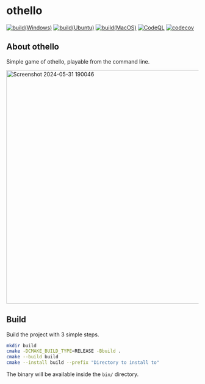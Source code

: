 # othello

[![build(Windows)](https://github.com/YTokumaru/othello/actions/workflows/build-windows.yml/badge.svg)](https://github.com/YTokumaru/othello/actions/workflows/build-windows.yml)
[![build(Ubuntu)](https://github.com/YTokumaru/othello/actions/workflows/build-ubuntu.yml/badge.svg)](https://github.com/YTokumaru/othello/actions/workflows/build-ubuntu.yml)
[![build(MacOS)](https://github.com/YTokumaru/othello/actions/workflows/build-macos.yml/badge.svg)](https://github.com/YTokumaru/othello/actions/workflows/build-macos.yml)
[![CodeQL](https://github.com/YTokumaru/othello/actions/workflows/codeql-analysis.yml/badge.svg)](https://github.com/YTokumaru/othello/actions/workflows/codeql-analysis.yml)
[![codecov](https://codecov.io/gh/YTokumaru/othello/graph/badge.svg?token=IR9HJ42X92)](https://codecov.io/gh/YTokumaru/othello)

## About othello

Simple game of othello, playable from the command line.

<img width="611" alt="Screenshot 2024-05-31 190046" src="https://github.com/YTokumaru/othello/assets/104337837/c60afb57-a8cb-4e5d-928f-de7886417173">

## Build

Build the project with 3 simple steps.
```bash
mkdir build
cmake -DCMAKE_BUILD_TYPE=RELEASE -Bbuild .
cmake --build build
cmake --install build --prefix "Directory to install to"
```
The binary will be available inside the `bin/` directory.
